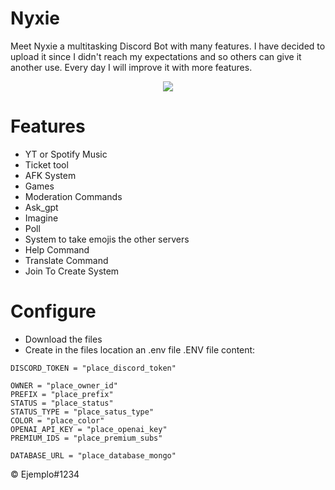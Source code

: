 # Nyxie
Meet Nyxie a multitasking Discord Bot with many features. I have decided to upload it since I didn't reach my expectations and so others can give it another use. Every day I will improve it with more features.

<center>
<img src="https://i.imgur.com/gw4mLRC.png" >
</center>

# Features

- YT or Spotify Music
- Ticket tool
- AFK System
- Games
- Moderation Commands
- Ask_gpt
- Imagine
- Poll
- System to take emojis the other servers
- Help Command
- Translate Command
- Join To Create System

# Configure

- Download the files
- Create in the files location an .env file
.ENV file content:

```
DISCORD_TOKEN = "place_discord_token"

OWNER = "place_owner_id"
PREFIX = "place_prefix"
STATUS = "place_status"
STATUS_TYPE = "place_satus_type"
COLOR = "place_color"
OPENAI_API_KEY = "place_openai_key"
PREMIUM_IDS = "place_premium_subs" 

DATABASE_URL = "place_database_mongo"
```

© Ejemplo#1234
